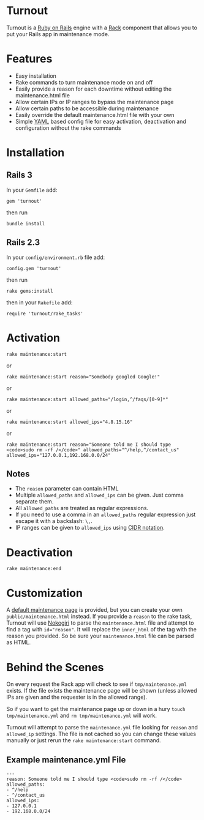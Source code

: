 Turnout
=======
Turnout is a [Ruby on Rails](http://rubyonrails.org) engine with a [Rack](http://rack.rubyforge.org/) component that allows you to put your Rails app in maintenance mode.

Features
========
* Easy installation
* Rake commands to turn maintenance mode on and off
* Easily provide a reason for each downtime without editing the maintenance.html file
* Allow certain IPs or IP ranges to bypass the maintenance page
* Allow certain paths to be accessible during maintenance
* Easily override the default maintenance.html file with your own
* Simple [YAML](http://yaml.org) based config file for easy activation, deactivation and configuration without the rake commands

Installation
============
Rails 3
-------
In your `Gemfile` add:

    gem 'turnout'

then run

    bundle install
    
Rails 2.3
---------
In your `config/environment.rb` file add:

    config.gem 'turnout'

then run

    rake gems:install

then in your `Rakefile` add:

    require 'turnout/rake_tasks'
    

Activation
==========

    rake maintenance:start

or

    rake maintenance:start reason="Somebody googled Google!"
    
or

    rake maintenance:start allowed_paths="/login,^/faqs/[0-9]*"

or

    rake maintenance:start allowed_ips="4.8.15.16"

or

    rake maintenance:start reason="Someone told me I should type <code>sudo rm -rf /</code>" allowed_paths="^/help,^/contact_us" allowed_ips="127.0.0.1,192.168.0.0/24"

Notes
-----
* The `reason` parameter can contain HTML
* Multiple `allowed_paths` and `allowed_ips` can be given. Just comma separate them.
* All `allowed_paths` are treated as regular expressions.
* If you need to use a comma in an `allowed_paths` regular expression just escape it with a backslash: `\,`.
* IP ranges can be given to `allowed_ips` using [CIDR notation](http://en.wikipedia.org/wiki/CIDR_notation).

Deactivation
============

    rake maintenance:end

Customization
=============

A [default maintenance page](https://github.com/biola/turnout/blob/master/public/maintenance.html) is provided, but you can create your own `public/maintenance.html` instead. If you provide a `reason` to the rake task, Turnout will use [Nokogiri](http://nokogiri.org) to parse the `maintenance.html` file and attempt to find a tag with `id="reason"`. It will replace the `inner_html` of the tag with the reason you provided. So be sure your `maintenance.html` file can be parsed as HTML.

Behind the Scenes
=================
On every request the Rack app will check to see if `tmp/maintenance.yml` exists. If the file exists the maintenance page will be shown (unless allowed IPs are given and the requester is in the allowed range).

So if you want to get the maintenance page up or down in a hury `touch tmp/maintenance.yml` and `rm tmp/maintenance.yml` will work.

Turnout will attempt to parse the `maintenance.yml` file looking for `reason` and `allowed_ip` settings. The file is not cached so you can change these values manually or just rerun the `rake maintenance:start` command.

Example maintenance.yml File
----------------------------

    ---
    reason: Someone told me I should type <code>sudo rm -rf /</code>
    allowed_paths:
    - ^/help
    - ^/contact_us
    allowed_ips:
    - 127.0.0.1
    - 192.168.0.0/24
